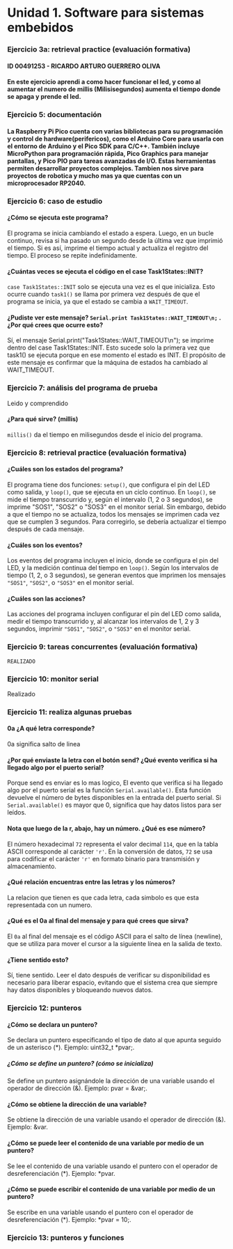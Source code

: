 # Unidad 1. Software para sistemas embebidos
### Ejercicio 3a: retrieval practice (evaluación formativa)
#### ID 00491253 - RICARDO ARTURO GUERRERO OLIVA 
#### En este ejercicio aprendi a como hacer funcionar el led, y como al aumentar el numero de millis (Milisisegundos) aumenta el tiempo donde se apaga y prende el led.
### Ejercicio 5: documentación
#### La Raspberry Pi Pico cuenta con varias bibliotecas para su programación y control de hardware(perifericos), como el **Arduino Core** para usarla con el entorno de Arduino y el **Pico SDK** para C/C++. También incluye **MicroPython** para programación rápida, **Pico Graphics** para manejar pantallas, y **Pico PIO** para tareas avanzadas de I/O. Estas herramientas permiten desarrollar proyectos complejos. Tambien nos sirve para proyectos de robotica y mucho mas ya que cuentas con un microprocesador RP2040.
### Ejercicio 6: caso de estudio
#### ¿Cómo se ejecuta este programa?
El programa se inicia cambiando el estado a espera. Luego, en un bucle continuo, revisa si ha pasado un segundo desde la última vez que imprimió el tiempo. Si es así, imprime el tiempo actual y actualiza el registro del tiempo. El proceso se repite indefinidamente.
#### ¿Cuántas veces se ejecuta el código en el case Task1States::INIT?
`case Task1States::INIT` solo se ejecuta una vez es el que inicializa. Esto ocurre cuando `task1()` se llama por primera vez después de que el programa se inicia, ya que el estado se cambia a `WAIT_TIMEOUT`.
#### ¿Pudiste ver este mensaje? `Serial.print Task1States::WAIT_TIMEOUT\n;` . ¿Por qué crees que ocurre esto?
Sí, el mensaje Serial.print("Task1States::WAIT_TIMEOUT\n"); se imprime dentro del case Task1States::INIT. Esto sucede solo la primera vez que task1() se ejecuta porque en ese momento el estado es INIT. El propósito de este mensaje es confirmar que la máquina de estados ha cambiado al WAIT_TIMEOUT.
### Ejercicio 7: análisis del programa de prueba
Leido y comprendido 
#### ¿Para qué sirve? (millis)
`millis()` da el tiempo en milisegundos desde el inicio del programa.
### Ejercicio 8: retrieval practice (evaluación formativa)
#### ¿Cuáles son los estados del programa?
El programa tiene dos funciones: `setup()`, que configura el pin del LED como salida, y `loop()`, que se ejecuta en un ciclo continuo. En `loop()`, se mide el tiempo transcurrido y, según el intervalo (1, 2 o 3 segundos), se imprime "SOS1", "SOS2" o "SOS3" en el monitor serial. Sin embargo, debido a que el tiempo no se actualiza, todos los mensajes se imprimen cada vez que se cumplen 3 segundos. Para corregirlo, se debería actualizar el tiempo después de cada mensaje.
#### ¿Cuáles son los eventos?
Los eventos del programa incluyen el inicio, donde se configura el pin del LED, y la medición continua del tiempo en `loop()`. Según los intervalos de tiempo (1, 2, o 3 segundos), se generan eventos que imprimen los mensajes `"SOS1"`, `"SOS2"`, o `"SOS3"` en el monitor serial.
#### ¿Cuáles son las acciones?
Las acciones del programa incluyen configurar el pin del LED como salida, medir el tiempo transcurrido y, al alcanzar los intervalos de 1, 2 y 3 segundos, imprimir `"SOS1"`, `"SOS2"`, o `"SOS3"` en el monitor serial.
### Ejercicio 9: tareas concurrentes (evaluación formativa)
` REALIZADO `
### Ejercicio 10: monitor serial
Realizado 
### Ejercicio 11: realiza algunas pruebas
#### 0a ¿A qué letra corresponde?
0a significa salto de linea 
#### ¿Por qué enviaste la letra con el botón send? ¿Qué evento verifica si ha llegado algo por el puerto serial?
Porque send es enviar es lo mas logico, El evento que verifica si ha llegado algo por el puerto serial es la función `Serial.available()`. Esta función devuelve el número de bytes disponibles en la entrada del puerto serial. Si `Serial.available()` es mayor que 0, significa que hay datos listos para ser leídos.
#### Nota que luego de la r, abajo, hay un número. ¿Qué es ese número?
El número hexadecimal `72` representa el valor decimal `114`, que en la tabla ASCII corresponde al carácter `'r'`. En la conversión de datos, `72` se usa para codificar el carácter `'r'` en formato binario para transmisión y almacenamiento.
#### ¿Qué relación encuentras entre las letras y los números?
La relacion que tienen es que cada letra, cada simbolo es que esta representada con un numero.
#### ¿Qué es el 0a al final del mensaje y para qué crees que sirva?
El `0a` al final del mensaje es el código ASCII para el salto de línea (newline), que se utiliza para mover el cursor a la siguiente línea en la salida de texto.
#### ¿Tiene sentido esto?
Sí, tiene sentido. Leer el dato después de verificar su disponibilidad es necesario para liberar espacio, evitando que el sistema crea que siempre hay datos disponibles y bloqueando nuevos datos.
### Ejercicio 12: punteros
#### ¿Cómo se declara un puntero?
Se declara un puntero especificando el tipo de dato al que apunta seguido de un asterisco (*). Ejemplo: uint32_t *pvar;.

##### ¿Cómo se define un puntero? (cómo se inicializa)
Se define un puntero asignándole la dirección de una variable usando el operador de dirección (&). Ejemplo: pvar = &var;.

#### ¿Cómo se obtiene la dirección de una variable?
Se obtiene la dirección de una variable usando el operador de dirección (&). Ejemplo: &var.

#### ¿Cómo se puede leer el contenido de una variable por medio de un puntero?
Se lee el contenido de una variable usando el puntero con el operador de desreferenciación (*). Ejemplo: *pvar.

#### ¿Cómo se puede escribir el contenido de una variable por medio de un puntero?
Se escribe en una variable usando el puntero con el operador de desreferenciación (*). Ejemplo: *pvar = 10;.

### Ejercicio 13: punteros y funciones
